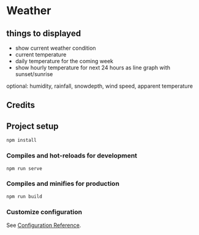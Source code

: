# Weather

## things to displayed

- show current weather condition
- current temperature
- daily temperature for the coming week
- show hourly temperature for next 24 hours as line graph with sunset/sunrise

optional: humidity, rainfall, snowdepth, wind speed, apparent temperature

## Credits

## Project setup

```
npm install
```

### Compiles and hot-reloads for development

```
npm run serve
```

### Compiles and minifies for production

```
npm run build
```

### Customize configuration

See [Configuration Reference](https://cli.vuejs.org/config/).
